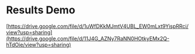 # Results Demo
[https://drive.google.com/file/d/1uWfDKkMJmtV4UBL_EW0mLxt9YispRRci/view?usp=sharing](https://drive.google.com/file/d/11J4G_AZNy7RaNN0HOtkyEMx2Q-hTdOie/view?usp=sharing)
